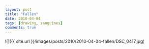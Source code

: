 ```yaml
---
layout: post
title: "Fallen"
date: 2010-04-04
tags: [drawing, sanguines]
comments: true
---
```

![]({{ site.url }}/images/posts/2010/2010-04-04-fallen/DSC_0417.jpg)

